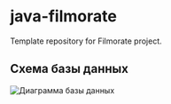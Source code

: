 # java-filmorate
Template repository for Filmorate project.
## Схема базы данных

![Диаграмма базы данных](main/java/ru/yandex/practicum/filmorate/ER_диаграмма.png)
